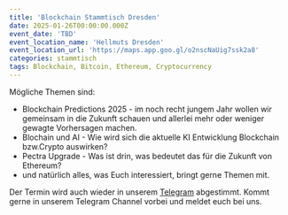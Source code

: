 ```yaml
---
title: 'Blockchain Stammtisch Dresden'
date: 2025-01-26T00:00:00.000Z
event_date: 'TBD'
event_location_name: 'Hellmuts Dresden'
event_location_url: 'https://maps.app.goo.gl/o2nscNaUig7ssk2a8'
categories: stammtisch
tags: Blockchain, Bitcoin, Ethereum, Cryptocurrency
---
```


Mögliche Themen sind:

- Blockchain Predictions 2025 - im noch recht jungem Jahr wollen wir gemeinsam in die Zukunft schauen und allerlei mehr oder weniger gewagte Vorhersagen machen.
- Blochain und AI - Wie wird sich die aktuelle KI Entwicklung Blockchain bzw.Crypto auswirken?
- Pectra Upgrade - Was ist drin, was bedeutet das für die Zukunft von Ethereum?
- und natürlich alles, was Euch interessiert, bringt gerne Themen mit.

Der Termin wird auch wieder in unserem [Telegram](https://t.me/+--ye6T-m7B0zZmEy) abgestimmt.
Kommt gerne in unserem Telegram Channel vorbei und meldet euch bei uns.
